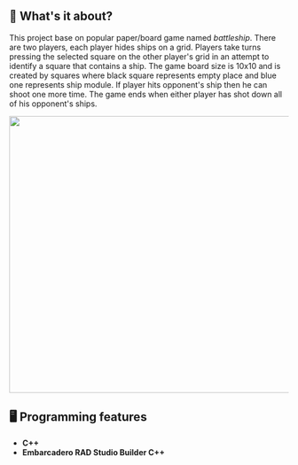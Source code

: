## :thinking: What's it about?
This project base on popular paper/board game named *battleship*. There are two players, each player hides ships on a grid. Players take turns pressing the selected square on the other player's grid in an attempt to identify a square that contains a ship. The game board size is 10x10 and is created by squares where black square represents empty place and blue one represents ship module. If player hits opponent's ship then he can shoot one more time. The game ends when either player has shot down all of his opponent's ships. 

<p align="center">
  <img src="https://github.com/Mieszko46/DevPortfolio/blob/main/Battleship/gallery/sample_01.gif" width="680" height="500">
</p>

## 🖥️ Programming features
- **C++**
- **Embarcadero RAD Studio Builder C++**
